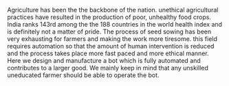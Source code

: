 Agriculture has been the the backbone of the nation. unethical agricultural practices have resulted in the production of poor, unhealthy food crops. India ranks 143rd among the the 188 countries in the world health index and is definitely not a matter of pride. The process of seed sowing has been very exhausting for farmers and making the work more tiresome. this field requires automation so that the amount of human intervention is reduced and the process takes place more fast paced and more ethical manner. Here we design and manufacture a bot which is fully automated and contributes to a larger good. We mainly keep in mind that any unskilled uneducated farmer should be able to operate the bot.